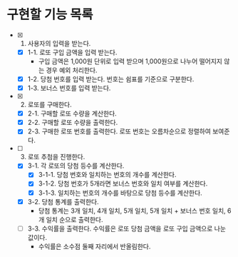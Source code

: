 # 구현할 기능 목록
- [x] 1. 사용자의 입력을 받는다.
  - [x] 1-1. 로또 구입 금액을 입력 받는다.
    - 구입 금액은 1,000원 단위로 입력 받으며 1,000원으로 나누어 떨어지지 않는 경우 예외 처리한다.
  - [x] 1-2. 당첨 번호를 입력 받는다. 번호는 쉼표를 기준으로 구분한다.
  - [x] 1-3. 보너스 번호를 입력 받는다.
- [x] 2. 로또를 구매한다.
  - [x] 2-1. 구매할 로또 수량을 계산한다.
  - [x] 2-2. 구매할 로또 수량을 출력한다.
  - [x] 2-3. 구매한 로또 번호를 출력한다. 로또 번호는 오름차순으로 정렬하여 보여준다.
- [ ] 3. 로또 추첨을 진행한다.
  - [x] 3-1. 각 로또의 당첨 등수를 계산한다.
    - [x] 3-1-1. 당첨 번호와 일치하는 번호의 개수를 계산한다.
    - [x] 3-1-2. 당첨 번호가 5개라면 보너스 번호와 일치 여부를 계산한다.
    - [x] 3-1-3. 일치하는 번호의 개수를 바탕으로 당첨 등수를 계산한다.
  - [x] 3-2. 당첨 통계를 출력한다.
    - 당첨 통계는 3개 일치, 4개 일치, 5개 일치, 5개 일치 + 보너스 번호 일치, 6개 일치 순으로 출력한다. 
  - [ ] 3-3. 수익률을 출력한다. 수익률은 로또 당첨 금액을 로또 구입 금액으로 나눈 값이다.
    - 수익률은 소수점 둘째 자리에서 반올림한다.